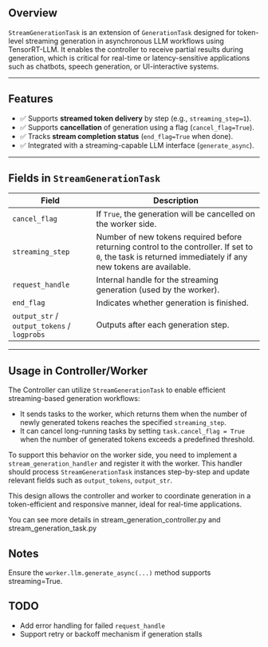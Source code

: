 ## Overview

`StreamGenerationTask` is an extension of `GenerationTask` designed for token-level streaming generation in asynchronous LLM workflows using TensorRT-LLM. It enables the controller to receive partial results during generation, which is critical for real-time or latency-sensitive applications such as chatbots, speech generation, or UI-interactive systems.

---

## Features

- ✅ Supports **streamed token delivery** by step (e.g., `streaming_step=1`).
- ✅ Supports **cancellation** of generation using a flag (`cancel_flag=True`).
- ✅ Tracks **stream completion status** (`end_flag=True` when done).
- ✅ Integrated with a streaming-capable LLM interface (`generate_async`).

---

## Fields in `StreamGenerationTask`

| Field | Description |
|-------|-------------|
| `cancel_flag` | If `True`, the generation will be cancelled on the worker side. |
| `streaming_step` | Number of new tokens required before returning control to the controller. If set to `0`, the task is returned immediately if any new tokens are available. |
| `request_handle` | Internal handle for the streaming generation (used by the worker). |
| `end_flag` | Indicates whether generation is finished. |
| `output_str` / `output_tokens` / `logprobs` | Outputs after each generation step. |

---

## Usage in Controller/Worker

The Controller can utilize `StreamGenerationTask` to enable efficient streaming-based generation workflows:
- It sends tasks to the worker, which returns them when the number of newly generated tokens reaches the specified `streaming_step`.
- It can cancel long-running tasks by setting `task.cancel_flag = True` when the number of generated tokens exceeds a predefined threshold.

To support this behavior on the worker side, you need to implement a `stream_generation_handler` and register it with the worker. This handler should process `StreamGenerationTask` instances step-by-step and update relevant fields such as `output_tokens`, `output_str`.

This design allows the controller and worker to coordinate generation in a token-efficient and responsive manner, ideal for real-time applications.

You can see more details in stream_generation_controller.py and stream_generation_task.py

## Notes
Ensure the `worker.llm.generate_async(...)` method supports streaming=True.

## TODO

- Add error handling for failed `request_handle`
- Support retry or backoff mechanism if generation stalls
